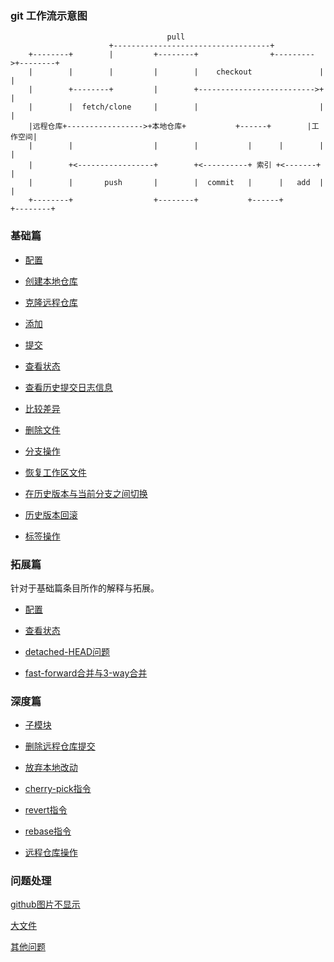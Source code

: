 
### git 工作流示意图

```shell
                                   pull
                      +-----------------------------------+
    +--------+        |         +--------+                +--------->+--------+
    |        |        |         |        |    checkout               |        |
    |        +--------+         |        +-------------------------->+        |
    |        |  fetch/clone     |        |                           |        |
    |远程仓库+----------------->+本地仓库+           +------+        |工作空间|
    |        |                  |        |           |      |        |        |
    |        +<-----------------+        +<----------+ 索引 +<-------+        |
    |        |       push       |        |  commit   |      |   add  |        |
    +--------+                  +--------+           +------+        +--------+
```


### 基础篇

- [配置](基础篇.md#配置)
- [创建本地仓库](基础篇.md#创建本地仓库)
- [克隆远程仓库](基础篇.md#克隆远程仓库)

- [添加](基础篇.md#添加)
- [提交](基础篇.md#提交)

- [查看状态](基础篇.md#查看状态)
- [查看历史提交日志信息](基础篇.md#查看历史提交日志信息)

- [比较差异](基础篇.md#比较差异)

- [删除文件](基础篇.md#删除文件)

- [分支操作](基础篇.md#分支操作)

- [恢复工作区文件](基础篇.md#恢复工作区文件)

- [在历史版本与当前分支之间切换](基础篇.md#在历史版本与当前分支之间切换)

- [历史版本回滚](基础篇.md#历史版本回滚)

- [标签操作](基础篇.md#标签操作)


### 拓展篇

针对于基础篇条目所作的解释与拓展。

- [配置](拓展篇.md#配置)

- [查看状态](拓展篇.md#查看状态)

- [detached-HEAD问题](拓展篇.md#detached-HEAD问题)

- [fast-forward合并与3-way合并](拓展篇.md#fast-forward合并与3-way合并)


### 深度篇

- [子模块](深度篇.md#子模块)

- [删除远程仓库提交](深度篇.md#删除远程仓库提交)

- [放弃本地改动](深度篇.md#放弃本地改动)

- [cherry-pick指令](深度篇.md#cherry-pick指令)

- [revert指令](深度篇.md#revert指令)

- [rebase指令](深度篇.md#rebase指令)

- [远程仓库操作](深度篇.md#远程仓库地址变动)


### 问题处理

[github图片不显示](github图片不显示.md)

[大文件](大文件篇.md)

[其他问题](其他问题.md)